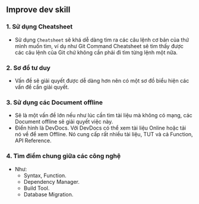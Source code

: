 ## Improve dev skill

### 1. Sử dụng Cheatsheet
- Sử dụng `Cheatsheet` sẽ khá dễ dàng tìm ra các câu lệnh cơ bản của thứ mình muốn tìm, ví dụ như Git Command Cheatsheet sẽ tìm thấy được các câu lệnh của Git chứ không cần phải đi tìm từng lệnh một nữa.

### 2. Sơ đồ tư duy
- Vấn đề sẽ giải quyết được dễ dàng hơn nên có một sơ đồ biểu hiện các vấn đề cần giải quyết.

### 3. Sử dụng các Document offline
- Sẽ là một vấn đề lớn nếu như lúc cần tìm tài liệu mà không có mạng, các Document offline sẽ giải quyết việc này.
- Điển hình là DevDocs. Với DevDocs có thể xem tài liệu Online hoặc tải nó về để xem Offline. Nó cung cấp rất nhiều tài liệu, TUT và cả Function, API Reference.

### 4. Tìm điểm chung giữa các công nghệ
- Như:
  + Syntax, Function.
  + Dependency Manager.
  + Build Tool.
  + Database Migration.
